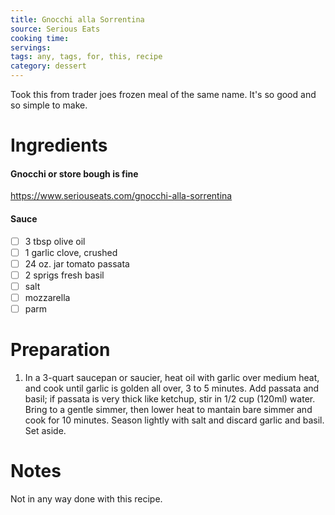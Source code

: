 ```yaml
---
title: Gnocchi alla Sorrentina
source: Serious Eats
cooking time:
servings:
tags: any, tags, for, this, recipe
category: dessert
---
```


Took this from trader joes frozen meal of the same name. It's so good and so simple to make. 

Ingredients
===========

#### Gnocchi or store bough is fine
https://www.seriouseats.com/gnocchi-alla-sorrentina

#### Sauce
* [ ] 3 tbsp olive oil
* [ ] 1 garlic clove, crushed
* [ ] 24 oz. jar tomato passata
* [ ] 2 sprigs fresh basil
* [ ] salt
* [ ] mozzarella
* [ ] parm

Preparation
===========
1. In a 3-quart saucepan or saucier, heat oil with garlic over medium heat, and cook until garlic is golden all over, 3 to 5 minutes. Add passata and basil; if passata is very thick like ketchup, stir in 1/2 cup (120ml) water. Bring to a gentle simmer, then lower heat to mantain bare simmer and cook for 10 minutes. Season lightly with salt and discard garlic and basil. Set aside.

Notes
=====

Not in any way done with this recipe.
